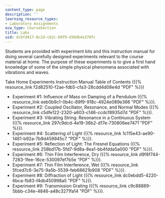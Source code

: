 ```yaml
---
content_type: page
description: ''
learning_resource_types:
- Laboratory Assignments
ocw_type: CourseSection
title: Labs
uid: dcbfd417-8c2d-cb2c-b9f9-d36db4a370fc
---
```


Students are provided with experiment kits and this instruction manual for doing several carefully designed experiments relevant to the course material at home. The purpose of these experiments is to give a first hand knowledge of some of the simple physical phenomena associated with vibrations and waves.

Take Home Experiments Instruction Manual Table of Contents ({{% resource_link f2d82510-f2ae-fdb5-cfa3-28cdd4d08e4d "PDF" %}})

*   Experiment #1: Influence of Mass on Damping of a Pendulum ({{% resource_link eeb0b9c1-0b4c-89f9-918c-4924e089e366 "PDF" %}}).
*   Experiment #2: Coupled Oscillator, Resonance, and Normal Modes ({{% resource_link c5dfe122-2320-a603-c146-ccdcf8935d7d "PDF" %}}).
*   Experiment #3: Vibrating String: Resonance in a Continuous System ({{% resource_link 297c9dcd-4e19-36b2-d17e-730806ee7471 "PDF" %}}).
*   Experiment #4: Scattering of Light ({{% resource_link 1c115e43-ae90-1461-b92a-7b9d459945c7 "PDF" %}}).
*   Experiment #5: Reflection of Light: The Fresnel Equations ({{% resource_link 258bd17b-5fd7-9d8a-8ea1-bb4fdda5a000 "PDF" %}}).
*   Experiment #6: Thin Film Interference, Dry ({{% resource_link d9f8f744-7283-1fee-16ce-530097ef7b5e "PDF" %}}).
*   Experiment #7: Thin Film Interference, Wet ({{% resource_link 5fced7c6-3e75-9a5b-5539-feb68621b908 "PDF" %}}).
*   Experiment #8: Diffraction of Light ({{% resource_link dc0ebdd5-4220-6bca-fb83-f4db450998a5 "PDF" %}}).
*   Experiment #9: Transmission Grating ({{% resource_link c9c88889-5bbb-c34e-4846-a48c3271fa14 "PDF" %}}).